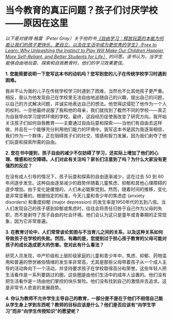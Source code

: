 # 当今教育的真正问题？孩子们讨厌学校——原因在这里

*以下是对彼得·格雷（Peter Gray）关于他的书[《自由学习：释放玩耍的本能为何能让我们的孩子更快乐、更自立、以及在生活中成为更优秀的学生》（Free to Learn: Why Unleashing the Instinct to Play Will Make Our Children Happier, More Self-Reliant, and Better Students for Life）](http://www.amazon.com/Free-Learn-Unleashing-Instinct-Self-Reliant/dp/0465025994) 的问答。该书认为，当学生能够自由地玩耍、探索和自我教育时，他们的学习效果更佳。*

**1. 您能简要说明一下您写这本书的动机吗？您写到您的儿子在传统学校学习时遇到困难。**

我并不认为我的儿子在传统学校学习时遇到了困难，当然也不比其他孩子更严重。相反，我认为他发现自己在学校里无法自由地追随自己的兴趣，提出自己的问题，以自己的方式解决问题，并诚实地表达自己的想法。他觉得这侵犯了他作为一个人的权利。一旦他最终说服了我和他的母亲，我们就找到了截然不同的学校——真正为自我导向学习提供环境的学校。最终，这段经历促使我改变了研究方向。我开始关注孩子们如何自我教育——主要通过自由玩耍和探索——当他们有自由去这样做，并且在一个能够充分利用他们能力的环境中。我写这本书是因为我逐渐相信，我们作为一个群体，正在阻碍孩子们的社交、情感和智力发展，因为我们剥夺了他们玩耍和探索所需的自由。

**2. 您在书中提到，孩子自由的减少不仅妨碍了学习，还实际上增加了他们的心理、情感和社交障碍。人们对此有关注吗？家长们注意到了吗？为什么大家没有更强烈的反应？**

在没有成人引导的情况下，孩子玩耍和探索的自由逐渐减少，这在过去 50 到 60 年间逐步发生。这种自由逐渐减少的趋势伴随着儿童焦虑、抑郁和其他心理障碍的逐步增加。由于变化是缓慢的，人们未必能察觉到。然而，随着时间的推移，变化是非常显著的。根据恒定的标准，今天儿童和青少年的焦虑症 (anxiety disorders) 和重度抑郁 (major depression) 的发生率是1950年代的五到八倍。当人们发现自己的孩子感到抑郁或焦虑时，往往会将责任归咎于自己作为父母的失职，而不是剥夺了孩子自由的社会环境。他们会认为这只是童年或青春期的正常现象，因为它非常普遍。

**3. 在教育讨论中，人们常常谈论贫困与不当育儿之间的关系，以及这种关系如何导致孩子在学校的失败。然而，有趣的是，您提到过于担心孩子教育的父母可能对孩子的成长造成更大的伤害。您对此有什么看法？**

研究人员发现，中产阶级和上层阶级家庭的儿童和青少年中，焦虑、抑郁、药物滥用和普遍的愤世嫉俗情绪的发生率非常高，尤其是那些父母带着孩子从一个成人主导的活动奔向下一个活动，并坚持要求孩子在学校取得高分和荣誉。这些年轻人把生活看作是一系列要跳过的圈，这些圈是由他们生活中的成年人设置的。他们没有把生活看作是一场由他们掌控的快乐冒险。他们没有找到自己的激情并去追求。这是非常令人悲哀的发展趋势。

**4. 你认为教师不允许学生主导自己的教育，一部分是不是在于他们不相信自己能从学生身上学到东西呢？教师的目标应该是什么？他们是否应该有“向学生学习”而非“向学生传授知识”的愿望呢？**